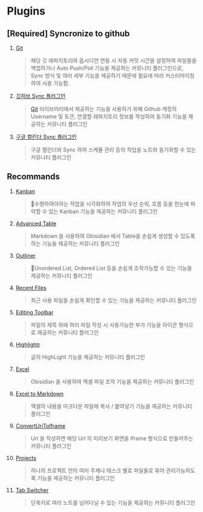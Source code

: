 
# **Plugins**

## **[Required] Syncronize to github**

1. [Git](obsidian://show-plugin?id=obsidian-git) 
	
	> 해당 깃 레파지토리와 옵시디언 연동 시 자동 커밋 시간을 설정하여 파일들을 백업하거나 Auto Push/Poll 기능을 제공하는 커뮤니티 플러그인으로, Sync 방식 및 여러 세부 기능을 제공하기 때문에 필요에 따라 커스터마이징하여 사용 가능함.

2. [깃허브 Sync 플러그인](obsidian://show-plugin?id=github-sync) 

	> [Git](obsidian://show-plugin?id=obsidian-git) 라이브러리에서 제공하는 기능을 사용하기 위해 Github 계정의 Username 및 토큰, 연결할 레파지토리 정보를 작성하여 동기화 기능을 제공하는 커뮤니티 플러그인


3. [구글 캘린더 Sync 플러그인](obsidian://show-plugin?id=sync-google-calendar)

	> 구글 캘린더와 Sync 하여 스케쥴 관리 등의 작업을 노트와 동기화할 수 있는 커뮤니티 플러그인
	


## **Recommands**

1. [Kanban](obsidian://show-plugin?id=obsidian-kanban)
	
	 > 수행하여야하는 작업을 시각화하여 작업의 우선 순위, 흐름 등을 한눈에 파악할 수 있는 Kanban 기능을 제공하는 커뮤니티 플러그인 

2. [Advanced Table](obsidian://show-plugin?id=table-editor-obsidian)

	 > Markdown 을 사용하여 Obisidian 에서 Table을 손쉽게 생성할 수 있도록 하는 기능을 제공하는 커뮤니티 플러그인

3. [Outliner](obsidian://show-plugin?id=obsidian-outliner)

	> Unordered List, Ordered List 등을 손쉽게 조작가능할 수 있는 기능을 제공하는 커뮤니티 플러그인 

4. [Recent Files](obsidian://show-plugin?id=recent-files-obsidian)

	> 최근 사용 파일을 손쉽게 확인할 수 있는 기능을 제공하는 커뮤니티 플러그인

5. [Editing Toolbar](obsidian://show-plugin?id=editing-toolbar)

	> 파일의 제목 위에 여러 파일 작성 시 사용가능한 부가 기능을 아이콘 형식으로 제공하는 커뮤니티 플러그인
	
6. [Highlightr](obsidian://show-plugin?id=highlightr-plugin)

	> 글의 HighLight 기능을 제공하는 커뮤니티 플러그인

7. [Excel](obsidian://show-plugin?id=excel)

	> Obisidian 을 사용하여 엑셀 파일 조작 기능을 제공하는 커뮤니티 플러그인

8. [Excel to Markdown](obsidian://show-plugin?id=obsidian-excel-to-markdown-table)

	> 엑셀의 내용을 마크다운 파일에 복사 / 붙여넣기 기능을 제공하는 커뮤니티 플러그인

9. [ConvertUriToIframe](obsidian://show-plugin?id=convert-url-to-iframe)

	> Url 을 작성하면 해당 Url 의 미리보기 화면을 Iframe 형식으로 만들어주는 커뮤니티 플러그인


10. [Projects](obsidian://show-plugin?id=obsidian-projects)
    
 	> 하나의 프로젝트 안의 여러 주제나 태스크 별로 파일들로 묶어 관리가능하도록 기능을 제공하는 커뮤니티 플러그인 


11. [Tab Switcher](obsidian://show-plugin?id=cycle-through-panes)

	> 단축키로 여러 노트를 넘어다닐 수 있는 기능을 제공하는 커뮤니티 플러그인


